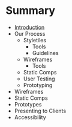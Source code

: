 # Summary

* [Introduction](README.md)
* Our Process
   * Styletiles
       * Tools
       * Guidelines
   * Wireframes
       * Tools
   * Static Comps
   * User Testing
   * Prototyping
* Wireframes
* Static Comps
* Prototypes
* Presenting to Clients
* Accessibility

